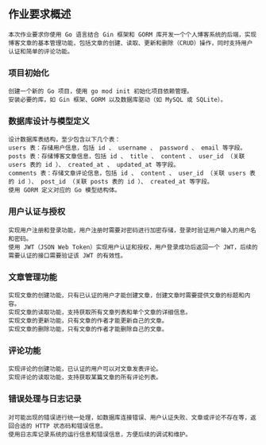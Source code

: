 ## 作业要求概述
    本次作业要求你使用 Go 语言结合 Gin 框架和 GORM 库开发一个个人博客系统的后端，实现博客文章的基本管理功能，包括文章的创建、读取、更新和删除（CRUD）操作，同时支持用户认证和简单的评论功能。 
### 项目初始化
    创建一个新的 Go 项目，使用 go mod init 初始化项目依赖管理。
    安装必要的库，如 Gin 框架、GORM 以及数据库驱动（如 MySQL 或 SQLite）。
### 数据库设计与模型定义
    设计数据库表结构，至少包含以下几个表：
    users 表：存储用户信息，包括 id 、 username 、 password 、 email 等字段。
    posts 表：存储博客文章信息，包括 id 、 title 、 content 、 user_id （关联 users 表的 id ）、 created_at 、 updated_at 等字段。
    comments 表：存储文章评论信息，包括 id 、 content 、 user_id （关联 users 表的 id ）、 post_id （关联 posts 表的 id ）、 created_at 等字段。
    使用 GORM 定义对应的 Go 模型结构体。
### 用户认证与授权
    实现用户注册和登录功能，用户注册时需要对密码进行加密存储，登录时验证用户输入的用户名和密码。
    使用 JWT（JSON Web Token）实现用户认证和授权，用户登录成功后返回一个 JWT，后续的需要认证的接口需要验证该 JWT 的有效性。
### 文章管理功能
    实现文章的创建功能，只有已认证的用户才能创建文章，创建文章时需要提供文章的标题和内容。
    实现文章的读取功能，支持获取所有文章列表和单个文章的详细信息。
    实现文章的更新功能，只有文章的作者才能更新自己的文章。
    实现文章的删除功能，只有文章的作者才能删除自己的文章。
### 评论功能
    实现评论的创建功能，已认证的用户可以对文章发表评论。
    实现评论的读取功能，支持获取某篇文章的所有评论列表。
### 错误处理与日志记录
    对可能出现的错误进行统一处理，如数据库连接错误、用户认证失败、文章或评论不存在等，返回合适的 HTTP 状态码和错误信息。
    使用日志库记录系统的运行信息和错误信息，方便后续的调试和维护。